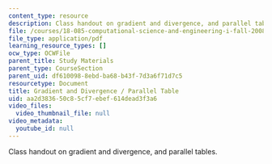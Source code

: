 ```yaml
---
content_type: resource
description: Class handout on gradient and divergence, and parallel tables.
file: /courses/18-085-computational-science-and-engineering-i-fall-2008/aa2d383650c85cf7ebef614dead3f3a6_onepager.pdf
file_type: application/pdf
learning_resource_types: []
ocw_type: OCWFile
parent_title: Study Materials
parent_type: CourseSection
parent_uid: df610098-8ebd-ba68-b43f-7d3a6f71d7c5
resourcetype: Document
title: Gradient and Divergence / Parallel Table
uid: aa2d3836-50c8-5cf7-ebef-614dead3f3a6
video_files:
  video_thumbnail_file: null
video_metadata:
  youtube_id: null
---
```

Class handout on gradient and divergence, and parallel tables.

